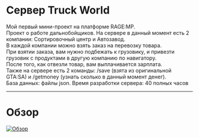 # Сервер Truck World

Мой первый мини-проект на платформе RAGE:MP.\
Проект о работе дальнобойщиков. На сервере в данный момент есть 2 компании: Сортировочный центр и Автозавод.\
В каждой компании можно взять заказ на перевозку товара.\
При взятии заказа, вам нужно подбежать к грузовику, и привезти грузовик с продуктами в другую компанию по навигатору.\
После того, как отвезли товар, вам выплачивается зарплата.\
Также на сервере есть 2 команды: /save (взята из оригинальной GTA:SA) и /getmoney (узнать сколько в данный момент денег).\
База данных: файлы json.
Время разработки сервера: 40 полных часов

____

# Обзор

[![Обзор](https://img.youtube.com/vi/v4Bz9r73jGE/0.jpg)](https://youtu.be/v4Bz9r73jGE)
